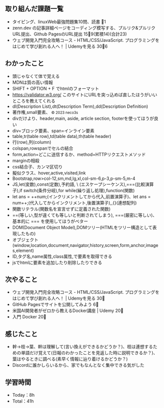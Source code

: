 ## 取り組んだ課題一覧

- タイピング、linuxWeb最強問題集10問、読書 :tomato:1
- zenn.dev の記事詳細ページをコーディング模写する、プルリク&プルリクURL提出、Github PagesのURL提出 15:tomato:9(累積14)(合計23)
- ウェブ開発入門完全攻略コース - HTML/CSS/JavaScript. プログラミングをはじめて学び創れる人へ！ | Udemyを見る 30:tomato:6

## わかったこと

- 頭じゃなくて体で覚える
- MDNは質の高い情報
- SHIFT + OPTION + F でhtmlのフォーマット
- <https://validator.w3.org/> このサイトにURLを突っ込めば直したほうがいいところを教えてくれる
- dl(Description List),dt(Description Term),dd(Description Definition)
- 著作権,small要素、 <small>&copy; 2023 neco3s</small>
- divだけより、header,main, aside, article section, footerを使ってほうが良い
- div=ブロック要素、span=インライン要素
- table,tr(table row),td(table data),th(table header)
- 行(row),列(column)
- colspan,rowspanでセルの結合
- form,action=どこに送信するか、method=HTTPリクエストメソッド
- marginの相殺
- css結合子、カンマ区切り
- 擬似クラス、hover,active,visited,link
- Bootstrap,row>col-12,sm,md,lg,xl,col-sm-6,p-3,p-sm-5,m-4
- JS,let(変数),const(定数),予約語, \ (エスケープシーケンス),===(比較演算子),if switch(条件分岐),for while(繰り返し処理),function(関数)
- let ans = ++num;(インクリメントしてから代入,前置演算子)、let ans = num++;(代入してからインクリメント,後置演算子),[](配列),{}(連想配列)
- 関数リテラル(関数名を宣言せずに定義された関数)
- ==(等しい,型が違くても等しいと判断されてしまう), ===(厳密に等しい)、基本的に === を使用してほうがベター
- DOM(Document Object Model),DOMツリー(HTMLをツリー構造として表現したもの)
- オブジェクト(window,location,document,navigator,history,screen,form,anchor,images,element)
- ID,タグ名,name属性,class属性,で要素を取得できる
- jsでhtmlに要素を追加したり削除したりできる


## 次やること

- ウェブ開発入門完全攻略コース - HTML/CSS/JavaScript. プログラミングをはじめて学び創れる人へ！ | Udemyを見る 30:tomato:
- GitHub Pagesでサイトを公開してみよう 6:tomato:
- 米国AI開発者がゼロから教えるDocker講座 | Udemy 20:tomato:
- 入門 Docker 20:tomato:

## 感じたこと

- 幹->枝->葉、幹は理解して(言い換えができるかどうか？)、枝は連想するための単語だけ覚えて(日報のわかったことを見返した時に説明できるか？)、葉はやるときに調べる(素早く情報に辿り着けるかどうか？)
- Discordに誰かしらいるから、家でもなんとなく集中できる気がした

## 学習時間

- Today：8h
- Total：41h
